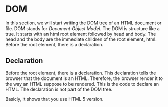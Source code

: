 # DOM

In this section, we will start writing the DOM tree of an HTML document or file. DOM stands for _Document Object Model_. The DOM is structure like a true. It starts with an html root element followed by head and body. The head and the body are the immediate children of the root element, html. Before the root element, there is a declaration.

## Declaration

Before the root element, there is a declaration. This declaration tells the browser that the document is an HTML. Therefore, the browser render it to the way an HTML suppose to be rendered.
This is the code to declare an HTML. The declaration is not part of the DOM tree.

Basicly, it shows that you use HTML 5 version.

<!DOCTYPE html>
